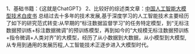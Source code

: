 1、基础书籍：《这就是ChatGPT》
2、比较好的综述类文章：[中国人工智能大模型技术白皮书](https://mp.weixin.qq.com/s/OW4IQLyEMwQ2uWuZ2KUsNg)
总结过去十多年的技术发展,基于深度学习的人工智能技术主要经历了如下的研究范式转变:从早期的“标注数据监督学习”的任务特定模型，到“无标注数据预训练+标注数据微调”的预训练模型，再到如今的“大规模无标注数据预训练+指令微调+人类对齐”的大模型，经历了从小数据到大数据，从小模型到大模型,从专用到通用的发展历程,人工智能技术正逐步进入大模型时代。

